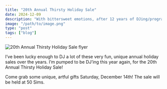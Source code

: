 ```yaml
---
title: "20th Annual Thirsty Holiday Sale"
date: 2024-12-09
description: "With bittersweet emotions, after 12 years of DJing/programming, I recently said goodbye to BSR Live."
image: "/path/to/image.png"
type: "post"
tags: ["blog"]
---
```


![20th Annual Thirsty Holiday Sale flyer](/posts/2024/thirsty/thirsty-holiday-sale.jpg)


I’ve been lucky enough to DJ a lot of these very fun, unique annual holiday sales over the years. I’m pumped to be DJ’ing this year again, for the 20th Annual Thirsty Holiday Sale!

Come grab some unique, artful gifts Saturday, December 14th! The sale will be held at 50 Sims.



